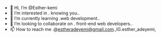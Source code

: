 - 👋 Hi, I’m @Esther-kemi
- 👀 I’m interested in . knowing you..
- 🌱 I’m currently learning .web development..
- 💞️ I’m looking to collaborate on . front-end web developers..
- 📫 How to reach me .@estheradeyemi@gmail.com.,IG.esther_adeyemi,

<!---
Esther-kemi/Esther-kemi is a ✨ special ✨ repository because its `README.md` (this file) appears on your GitHub profile.
You can click the Preview link to take a look at your changes.
--->
